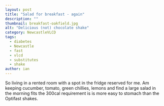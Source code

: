 ```yaml
---
layout: post
title: "Salad for breakfast - again"
description: ""
thumbnail: breakfast-oakfield.jpg
alt: "Delicious (not) chocolate shake"
category: NewcastleVLCD
tags:
  - diabetes
  - Newcastle
  - fast
  - vlcd
  - substitutes
  - shake
author: ian
---
```


So living in a rented room with a spot in the fridge reserved for me. Am keeping cucumber, tomato, green chillies, lemons and find a large salad in the morning fits the 300cal requirement is is more easy to stomach than the Optifast shakes.

